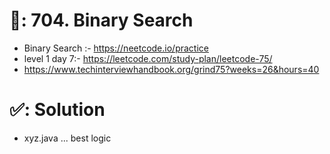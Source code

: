 # 📄: 704. Binary Search

<!-- - 0_asdf :- https://github.com/withrvr/DSA-Final-450-Sheet -->
- Binary Search :- https://neetcode.io/practice
- level 1 day 7:- https://leetcode.com/study-plan/leetcode-75/
- https://www.techinterviewhandbook.org/grind75?weeks=26&hours=40

# ✅: Solution

- xyz.java ... best logic
